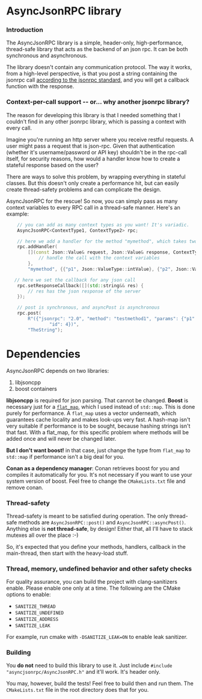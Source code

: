 # AsyncJsonRPC library

### Introduction
The AsyncJsonRPC library is a simple, header-only, high-performance, thread-safe library that acts as the backend of an json rpc. It can be both synchronous and asynchronous. 

The library doesn't contain any communication protocol. The way it works, from a high-level perspective, is that you post a string containing the jsonrpc call [according to the jsonrpc standard](https://www.jsonrpc.org/specification), and you will get a callback function with the response.

### Context-per-call support -- or... why another jsonrpc library?

The reason for developing this library is that I needed something that I couldn't find in any other jsonrpc library, which is passing a context with every call.

Imagine you're running an http server where you receive restful requests. A user might pass a request that is json-rpc. Given that authentication (whether it's username/password or API key) shouldn't be in the rpc-call itself, for security reasons, how would a handler know how to create a stateful response based on the user?

There are ways to solve this problem, by wrapping everything in stateful classes. But this doesn't only create a performance hit, but can easily create thread-safety problems and can complicate the design.

AsyncJsonRPC for the rescue! So now, you can simply pass as many context variables to every RPC call in a thread-safe manner. Here's an example:

```c++
    // you can add as many context types as you want! It's variadic.
    AsyncJsonRPC<ContextType1, ContextType2> rpc; 

    // here we add a handler for the method "mymethod", which takes two json parameters, an integer and a string
    rpc.addHandler(
        [](const Json::Value& request, Json::Value& response, ContextType1 ctx1, ContextType2 ctx2) {
            // handle the call with the context variables
        },
        "mymethod", {{"p1", Json::ValueType::intValue}, {"p2", Json::ValueType::stringValue}});

   // here we set the callback for any json call
    rpc.setResponseCallback([](std::string&& res) {
        // res has the json response of the server
    });

    // post is synchronous, and asyncPost is asynchronous
    rpc.post(
        R"({"jsonrpc": "2.0", "method": "testmethod1", "params": {"p1": 5, "p2": "HiThere!!!"},
                "id": 4})",
        "TheString");
```

# Dependencies
AsyncJsonRPC depends on two libraries:
1. libjsoncpp
2. boost containers

**libjsoncpp** is required for json parsing. That cannot be changed.
**Boost** is necessary just for a [`flat_map`](https://www.boost.org/doc/libs/1_65_1/doc/html/boost/container/flat_map.html), which I used instead of `std::map`. This is done purely for performance. A `flat_map` uses a vector underneath, which guarantees cache locality and makes look-ups very fast. A hash-map isn't very suitable if performance is to be sought, because hashing strings isn't that fast. With a flat_map, for this specific problem where methods will be added once and will never be changed later. 

**But I don't want boost!** in that case, just change the type from `flat_map` to `std::map` if performance isn't a big deal for you.

**Conan as a dependency manager**: Conan retrieves boost for you and compiles it automatically for you. It's not necessary if you want to use your system version of boost. Feel free to change the `CMakeLists.txt` file and remove conan.

### Thread-safety
Thread-safety is meant to be satisfied during operation. The only thread-safe methods are `AsyncJsonRPC::post()` and `AsyncJsonRPC::asyncPost()`. Anything else is **not thread-safe**, by design! Either that, all I'll have to stack mutexes all over the place :-)

So, it's expected that you define your methods, handlers, callback in the main-thread, then start with the heavy-load stuff.

### Thread, memory, undefined behavior and other safety checks

For quality assurance, you can build the project with clang-sanitizers enable. Please enable one only at a time. The following are the CMake options to enable:

- `SANITIZE_THREAD`
- `SANITIZE_UNDEFINED`
- `SANITIZE_ADDRESS`
- `SANITIZE_LEAK`

For example, run cmake with `-DSANITIZE_LEAK=ON` to enable leak sanitizer.

### Building
You **do not** need to build this library to use it. Just include `#include "asyncjsonrpc/AsyncJsonRPC.h"` and it'll work. It's header only.

You may, however, build the tests! Feel free to build then and run them. The `CMakeLists.txt` file in the root directory does that for you.
